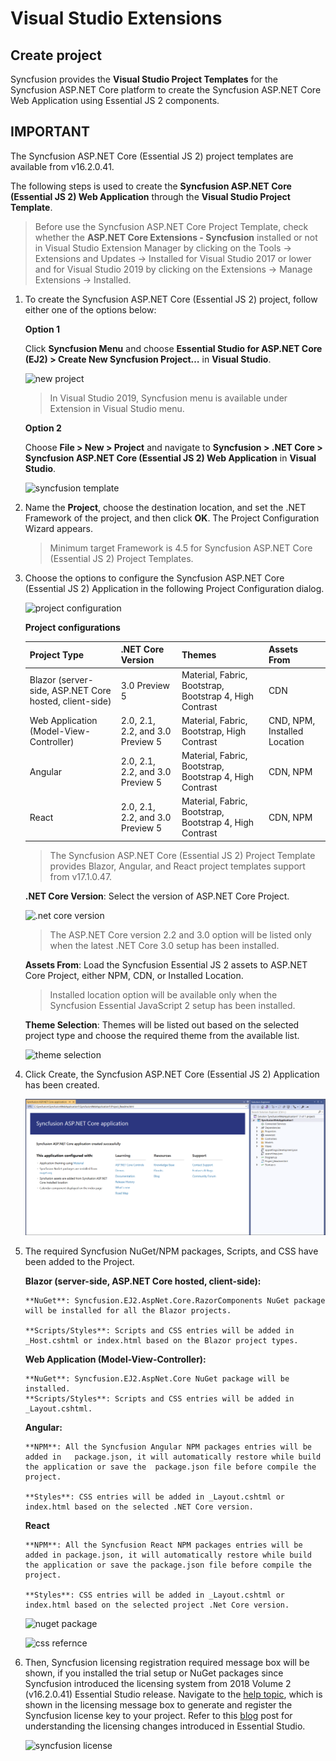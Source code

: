 # Visual Studio Extensions

## Create project

Syncfusion provides the **Visual Studio Project Templates** for the Syncfusion ASP.NET Core platform to create the Syncfusion ASP.NET Core Web Application using Essential JS 2 components.

## IMPORTANT

The Syncfusion ASP.NET Core (Essential JS 2) project templates are available from v16.2.0.41.

The following steps is used to create the **Syncfusion ASP.NET Core (Essential JS 2) Web Application** through the **Visual Studio Project Template**.

> Before use the Syncfusion ASP.NET Core Project Template, check whether the **ASP.NET Core Extensions - Syncfusion** installed or not in Visual Studio Extension Manager by clicking on the Tools -> Extensions and Updates -> Installed for Visual Studio 2017 or lower and for Visual Studio 2019 by clicking on the Extensions -> Manage Extensions -> Installed.

1. To create the Syncfusion ASP.NET Core (Essential JS 2) project, follow either one of the options below:

    **Option 1**

    Click **Syncfusion Menu** and choose **Essential Studio for ASP.NET Core (EJ2) > Create New Syncfusion Project…** in **Visual Studio**.

    ![new project](../images/new-project.png)

    > In Visual Studio 2019, Syncfusion menu is available under Extension in Visual Studio menu.

    **Option 2**

    Choose **File > New > Project** and navigate to **Syncfusion > .NET Core > Syncfusion ASP.NET Core (Essential JS 2) Web Application** in **Visual Studio**.

    ![syncfusion template](../images/syncfusion-template.png)

2. Name the **Project**, choose the destination location, and set the .NET Framework of the project, and then click **OK**. The Project Configuration Wizard appears.

    > Minimum target Framework is 4.5 for Syncfusion ASP.NET Core (Essential JS 2) Project Templates.

3. Choose the options to configure the Syncfusion ASP.NET Core (Essential JS 2) Application in the following Project Configuration dialog.

    ![project configuration](../images/project-configuration.png)

    **Project configurations**

    | <b>Project Type</b> | <b>.NET Core Version</b> | <b>Themes</b> | <b>Assets From</b> |
    |---------------------|--------------------------|---------------|--------------------|
    | Blazor (server-side, ASP.NET Core hosted, client-side) | 3.0 Preview 5 | Material, Fabric, Bootstrap, Bootstrap 4, High Contrast | CDN |
    | Web Application (Model-View-Controller) | 2.0, 2.1, 2.2, and 3.0 Preview 5 | Material, Fabric, Bootstrap, High Contrast | CND, NPM, Installed Location |
    | Angular | 2.0, 2.1, 2.2, and 3.0 Preview 5 | Material, Fabric, Bootstrap, Bootstrap 4, High Contrast | CDN, NPM |
    | React | 2.0, 2.1, 2.2, and 3.0 Preview 5 | Material, Fabric, Bootstrap, Bootstrap 4, High Contrast | CDN, NPM |

    > The Syncfusion ASP.NET Core (Essential JS 2) Project Template provides Blazor, Angular, and React project templates support from v17.1.0.47.

    **.NET Core Version**: Select the version of ASP.NET Core Project.

    ![.net core version](../images/net-core-version.png)

    > The ASP.NET Core version 2.2 and 3.0 option will be listed only when the latest .NET Core 3.0 setup has been installed.

    **Assets From**: Load the Syncfusion Essential JS 2 assets to ASP.NET Core Project, either NPM, CDN, or Installed Location.

    > Installed location option will be available only when the Syncfusion Essential JavaScript 2 setup has been installed.

    **Theme Selection**: Themes will be listed out based on the selected project type and choose the required theme from the available list.

    ![theme selection](../images/themes.png)

4. Click Create, the Syncfusion ASP.NET Core (Essential JS 2) Application has been created.

    ![css refernce](../images/readme-file.PNG)

5. The required Syncfusion NuGet/NPM packages, Scripts, and CSS have been added to the Project.

    **Blazor (server-side, ASP.NET Core hosted, client-side):**

       **NuGet**: Syncfusion.EJ2.AspNet.Core.RazorComponents NuGet package will be installed for all the Blazor projects.

       **Scripts/Styles**: Scripts and CSS entries will be added in _Host.cshtml or index.html based on the Blazor project types.

    **Web Application (Model-View-Controller):**

       **NuGet**: Syncfusion.EJ2.AspNet.Core NuGet package will be installed.
       **Scripts/Styles**: Scripts and CSS entries will be added in _Layout.cshtml.

    **Angular:**

       **NPM**: All the Syncfusion Angular NPM packages entries will be added in   package.json, it will automatically restore while build the application or save the  package.json file before compile the project.

       **Styles**: CSS entries will be added in _Layout.cshtml or index.html based on the selected .NET Core version.
    **React**

       **NPM**: All the Syncfusion React NPM packages entries will be added in package.json, it will automatically restore while build the application or save the package.json file before compile the project.

       **Styles**: CSS entries will be added in _Layout.cshtml or index.html based on the selected project .Net Core version.

    ![nuget package](../images/nuget-packges.png)

    ![css refernce](../images/project-structure.png)

6. Then, Syncfusion licensing registration required message box will be shown, if you installed the trial setup or NuGet packages since Syncfusion introduced the licensing system from 2018 Volume 2 (v16.2.0.41) Essential Studio release. Navigate to the [help topic](https://help.syncfusion.com/common/essential-studio/licensing/license-key#how-to-generate-syncfusion-license-key), which is shown in the licensing message box to generate and register the Syncfusion license key to your project. Refer to this [blog](https://blog.syncfusion.com/post/whats-new-in-2018-volume-2-licensing-changes-in-the-1620x-version-of-essential-studio.aspx) post for understanding the licensing changes introduced in Essential Studio.

    ![syncfusion license](../images/syncfusion-license.png)
